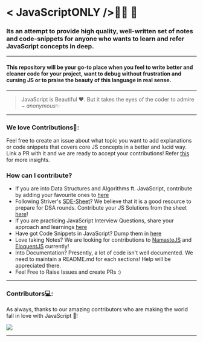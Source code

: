 # < JavaScriptONLY />👨‍💻 🙏

<!-- this is a trial comment -->
### Its an attempt to provide high quality, well-written set of notes and code-snippets for anyone who wants to learn and refer JavaScript concepts in deep.

---

#### This repository will be your go-to place when you feel to write better and cleaner code for your project, want to debug without frustration and cursing JS or to praise the beauty of this language in real sense.

---

> JavaScript is Beautiful ♥. But it takes the eyes of the coder to admire ~ *anonymous*✨

---

### **We love Contributions💖**:

Feel free to create an issue about what topic you want to add explanations or code snippets that covers core JS concepts in a better and lucid way. Link a PR with it and we are ready to accept your contributions! Refer [this](https://github.com/sohamsshah/JavaScriptONLY/blob/master/CONTRIBUTING.md) for more insights.

### How can I contribute?

- If you are into Data Structures and Algorithms ft. JavaScript, contribute by adding your favourite ones to [here](/DSA)
- Following Striver's [SDE-Sheet](https://docs.google.com/document/d/1SM92efk8oDl8nyVw8NHPnbGexTS9W-1gmTEYfEurLWQ/edit)? We believe that it is a good resource to prepare for DSA rounds. Contribute your JS Solutions from the sheet [here](/SDE_Sheet)! 
- If you are practicing JavaScript Interview Questions, share your approach and learnings [here](/InterviewQuestions)
- Have got Code Snippets in JavaScript? Dump them in [here](/Snippets)
- Love taking Notes? We are looking for contributions to [NamasteJS](/NamasteJS) and [EloquentJS](/EloquentJS) currently!
- Into Documentation? Presently, a lot of code isn't well documented. We need to maintain a README.md for each sections! Help will be appreciated there.
- Feel Free to Raise Issues and create PRs :)

---

### Contributors💻:

As always, thanks to our amazing contributors who are making the world fall in love with JavaScript 💛!

<a href="https://github.com/codesONLY/JavaScriptONLY/graphs/contributors">
  <img src="https://contrib.rocks/image?repo=codesONLY/JavaScriptONLY" />
</a>

---
